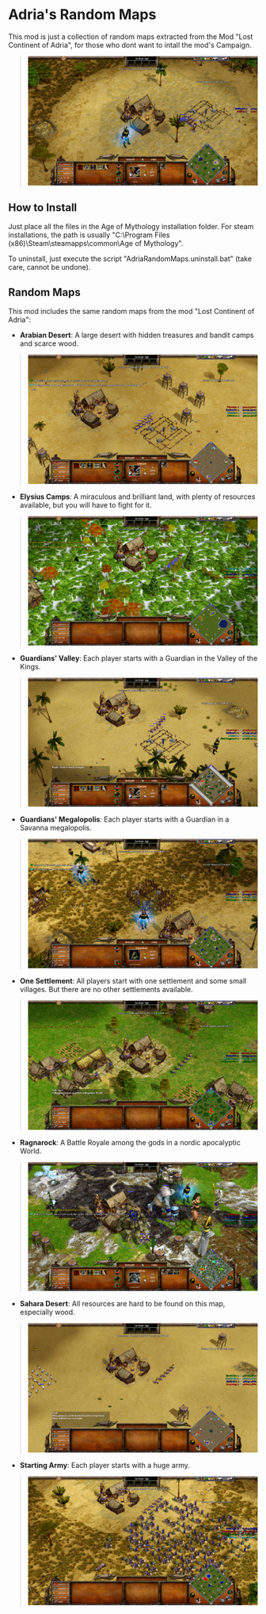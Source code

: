 # Adria's Random Maps

This mod is just a collection of random maps extracted from the Mod "Lost Continent of Adria", for those who dont want to intall the mod's Campaign. 

> ![Adria](./img/Screenshot_AOM.png)


## How to Install

Just place all the files in the Age of Mythology installation folder. For steam installations, the path is usually "C:\Program Files (x86)\Steam\steamapps\common\Age of Mythology".

To uninstall, just execute the script "AdriaRandomMaps.uninstall.bat" (take care, cannot be undone).


## Random Maps

This mod includes the same random maps from the mod "Lost Continent of Adria":


* **Arabian Desert**: A large desert with hidden treasures and bandit camps and scarce wood.
> ![Adria](./img/Screenshot_14.bmp)


* **Elysius Camps**: A miraculous and brilliant land, with plenty of resources available, but you will have to fight for it.
> ![Adria](./img/Screenshot_20.bmp)


* **Guardians' Valley**: Each player starts with a Guardian in the Valley of the Kings.
> ![Adria](./img/Screenshot_21.bmp)


* **Guardians' Megalopolis**: Each player starts with a Guardian in a Savanna megalopolis.
> ![Adria](./img/Screenshot_15.bmp)


* **One Settlement**: All players start with one settlement and some small villages. But there are no other settlements available.
> ![Adria](./img/Screenshot_16.bmp)


* **Ragnarock**: A Battle Royale among the gods in a nordic apocalyptic World.
> ![Adria](./img/Screenshot_19.bmp)


* **Sahara Desert**: All resources are hard to be found on this map, especially wood.
> ![Adria](./img/Screenshot_18.bmp)


* **Starting Army**: Each player starts with a huge army.
> ![Adria](./img/Screenshot_17.bmp)

